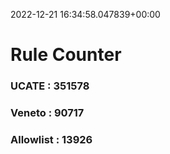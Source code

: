 2022-12-21 16:34:58.047839+00:00
# Rule Counter 
 ### UCATE : 351578

 ### Veneto : 90717

 ### Allowlist : 13926